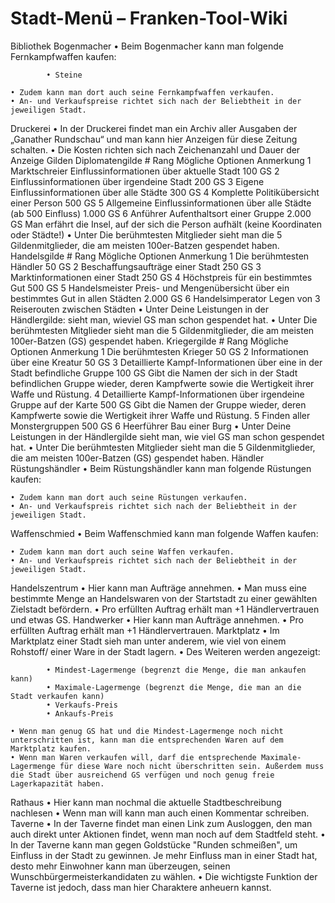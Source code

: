 # Stadt-Menü – Franken-Tool-Wiki

Bibliothek
Bogenmacher
	• Beim Bogenmacher kann man folgende Fernkampfwaffen kaufen:

			• Steine

	• Zudem kann man dort auch seine Fernkampfwaffen verkaufen.
	• An- und Verkaufspreise richtet sich nach der Beliebtheit in der jeweiligen Stadt.
Druckerei
	• In der Druckerei findet man ein Archiv aller Ausgaben der „Ganather Rundschau“ und man kann hier Anzeigen für diese Zeitung schalten.
	• Die Kosten richten sich nach Zeichenanzahl und Dauer der Anzeige
Gilden
Diplomatengilde
		# 	Rang 	Mögliche Optionen 		Anmerkung
		1 	Marktschreier 	Einflussinformationen über aktuelle Stadt 	100 GS
		2 		Einflussinformationen über irgendeine Stadt 	200 GS
		3 		Eigene Einflussinformationen über alle Städte 	300 GS
		4 		Komplette Politikübersicht einer Person 	500 GS
		5 		Allgemeine Einflussinformationen über alle Städte (ab 500 Einfluss) 	1.000 GS
		6 	Anführer 	Aufenthaltsort einer Gruppe 	2.000 GS 	Man erfährt die Insel, auf der sich die Person aufhält (keine Koordinaten oder Städte!)
		• Unter Die berühmtesten Mitglieder sieht man die 5 Gildenmitglieder, die am meisten 100er-Batzen gespendet haben.
Handelsgilde
		# 	Rang 	Mögliche Optionen 		Anmerkung
		1 		Die berühmtesten Händler 	50 GS
		2 		Beschaffungsaufträge einer Stadt 	250 GS
		3 		Marktinformationen einer Stadt 	250 GS
		4 		Höchstpreis für ein bestimmtes Gut 	500 GS
		5 	Handelsmeister 	Preis- und Mengenübersicht über ein bestimmtes Gut in allen Städten 	2.000 GS
		6 	Handelsimperator 	Legen von 3 Reiserouten zwischen Städten
		• Unter Deine Leistungen in der Händlergilde: sieht man, wieviel GS man schon gespendet hat.
		• Unter Die berühmtesten Mitglieder sieht man die 5 Gildenmitglieder, die am meisten 100er-Batzen (GS) gespendet haben.
Kriegergilde
		# 	Rang 	Mögliche Optionen 		Anmerkung
		1 		Die berühmtesten Krieger 	50 GS
		2 		Informationen über eine Kreatur 	50 GS
		3 		Detaillierte Kampf-Informationen über eine in der Stadt befindliche Gruppe 	100 GS 	Gibt die Namen der sich in der Stadt befindlichen Gruppe wieder,
						deren Kampfwerte sowie die Wertigkeit ihrer Waffe und Rüstung.
		4 		Detaillierte Kampf-Informationen über irgendeine Gruppe auf der Karte 	500 GS 	Gibt die Namen der Gruppe wieder,
						deren Kampfwerte sowie die Wertigkeit ihrer Waffe und Rüstung.
		5 		Finden aller Monstergruppen 	500 GS
		6 	Heerführer 	Bau einer Burg
		• Unter Deine Leistungen in der Händlergilde sieht man, wie viel GS man schon gespendet hat.
		• Unter Die berühmtesten Mitglieder sieht man die 5 Gildenmitglieder, die am meisten 100er-Batzen (GS) gespendet haben.
Händler
Rüstungshändler
	• Beim Rüstungshändler kann man folgende Rüstungen kaufen:

	• Zudem kann man dort auch seine Rüstungen verkaufen.
	• An- und Verkaufspreis richtet sich nach der Beliebtheit in der jeweiligen Stadt.
Waffenschmied
	• Beim Waffenschmied kann man folgende Waffen kaufen:

	• Zudem kann man dort auch seine Waffen verkaufen.
	• An- und Verkaufspreis richtet sich nach der Beliebtheit in der jeweiligen Stadt.
Handelszentrum
	• Hier kann man Aufträge annehmen.
	• Man muss eine bestimmte Menge an Handelswaren von der Startstadt zu einer gewählten Zielstadt befördern.
	• Pro erfüllten Auftrag erhält man +1 Händlervertrauen und etwas GS.
Handwerker
	• Hier kann man Aufträge annehmen.
	• Pro erfüllten Auftrag erhält man +1 Händlervertrauen.
Marktplatz
	• Im Marktplatz einer Stadt sieh man unter anderem, wie viel von einem Rohstoff/ einer Ware in der Stadt lagern.
	• Des Weiteren werden angezeigt:

			• Mindest-Lagermenge (begrenzt die Menge, die man ankaufen kann)
			• Maximale-Lagermenge (begrenzt die Menge, die man an die Stadt verkaufen kann)
			• Verkaufs-Preis
			• Ankaufs-Preis

	• Wenn man genug GS hat und die Mindest-Lagermenge noch nicht unterschritten ist, kann man die entsprechenden Waren auf dem Marktplatz kaufen.
	• Wenn man Waren verkaufen will, darf die entsprechende Maximale-Lagermenge für diese Ware noch nicht überschritten sein. Außerdem muss die Stadt über ausreichend GS verfügen und noch genug freie Lagerkapazität haben.
Rathaus
	• Hier kann man nochmal die aktuelle Stadtbeschreibung nachlesen
	• Wenn man will kann man auch einen Kommentar schreiben.
Taverne
	• In der Taverne findet man einen Link zum Ausloggen, den man auch direkt unter Aktionen findet, wenn man noch auf dem Stadtfeld steht.
	• In der Taverne kann man gegen Goldstücke "Runden schmeißen", um Einfluss in der Stadt zu gewinnen. Je mehr Einfluss man in einer Stadt hat, desto mehr Einwohner kann man überzeugen, seinen Wunschbürgermeisterkandidaten zu wählen.
	• Die wichtigste Funktion der Taverne ist jedoch, dass man hier Charaktere anheuern kannst.

